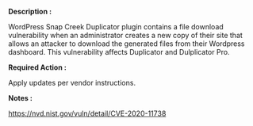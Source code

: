 **Description :**

WordPress Snap Creek Duplicator plugin contains a file download vulnerability when an administrator creates a new copy of their site that allows an attacker to download the generated files from their Wordpress dashboard. This vulnerability affects Duplicator and Dulplicator Pro.

**Required Action :**

Apply updates per vendor instructions.

**Notes :**

https://nvd.nist.gov/vuln/detail/CVE-2020-11738